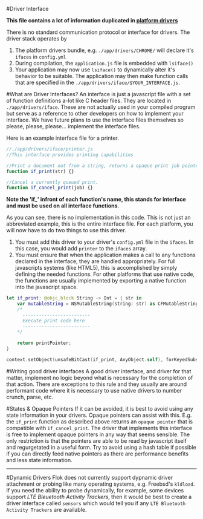 #Driver Interface

**This file contains a lot of information duplicated in [platform drivers](./platform_drivers.md)**

There is no standard communication protocol or interface for drivers.  The driver stack operates by 

1. The platform drivers bundle, e.g. `./app/drivers/CHROME/` will declare it's `ifaces` in `config.yml`
2. During compilation, the `application.js` file is embedded with `lsiface()`
3. Your application may now use `lsiface()` to dynamically alter it's behavior to be suitable.  The application may then make function calls that are specified in the `./app/drivers/iface/$YOUR_INTERFACE.js`.

#What are Driver Interfaces?
An interface is just a javascript file with a set of function definitions a-lot like C header files.  They are located in `./app/drivers/iface`.  These are not actually used in your compiled program but serve as a reference to other developers on how to implement your interface.  We have future plans to use the interface files themselves so please, please, please... implement the interface files.

Here is an example interface file for a printer.

```js
//./app/drivers/iface/printer.js
//This interface provides printing capabilities

//Print a document out from a string, returns a opaque print job pointer. (job)
function if_print(str) {}

//Cancel a currently queued print.
function if_cancel_print(job) {}
```

**Note the 'if_' infront of each function's name, this stands for interface and must be used on all interface functions**.

As you can see, there is no implementation in this code.  This is not just an abbreviated example, this is the entire interface file.  For each platform, you will now have to do two things to use this driver.

1. You must add this driver to your driver's `config.yml` file in the `ifaces`.  In this case, you would add  `printer` to the `ifaces` array.
2. You must ensure that when the application makes a call to any functions declared in the interface, they are handled appropriately.  For full javascripts systems (like HTML5), this is accomplished by simply defining the needed functions.  For other platforms that use native code, the functions are usually implemented by exporting a native function into the javascript space.

```swift
let if_print: @objc_block String -> Int = { str in
    var mutableString = NSMutableString(string: str) as CFMutableStringRef
    /*
      -------------------------
      Execute print code here
      -------------------------
    */
    
    return printPointer;    
}

context.setObject(unsafeBitCast(if_print, AnyObject.self), forKeyedSubscript: "if_print")
```

#Writing good driver interfaces
A good driver interface, and driver for that matter, implement no logic beyond what is necessary for the completion of that action.  There are exceptions to this rule and they usually are around performant code where it is necessary to use native drivers to number crunch, parse, etc. 

#States & Opaque Pointers
If it can be avoided, it is best to avoid using any state information in your drivers.  Opaque pointers can assist with this.  E.g. the `if_print` function as described above returns an `opaque pointer` that is compatible with `if_cancel_print`.  The driver that implements this interface is free to implement opaque pointers in any way that seems sensible. The only restriction is that the pointers are able to be read by javascript itself and regurgetated in a useful form. Try to avoid using a hash table if possible if you can directly feed native pointers as there are performance benefits and less state information.

------


#Dynamic Drivers
Flok does not currently support dypnamic driver attachment or probing like many operating systems, e.g. Freebsd's `kldload`.  If you need the ability to probe dynamically, for example, some devices support *LTE Bleuetooth Activity Trackers*, then it would be best to create a driver interface called `sensors` which would tell you if any `LTE Bluetooth Activity Trackers` are available.


